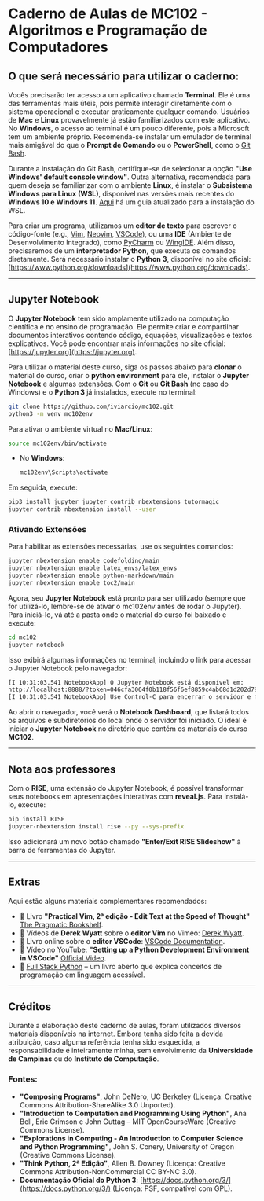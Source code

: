 # Caderno de Aulas de MC102 - Algoritmos e Programação de Computadores

## O que será necessário para utilizar o caderno:

Vocês precisarão ter acesso a um aplicativo chamado **Terminal**. Ele é uma das ferramentas mais úteis, pois permite interagir diretamente com o sistema operacional e executar praticamente qualquer comando. Usuários de **Mac** e **Linux** provavelmente já estão familiarizados com este aplicativo. No **Windows**, o acesso ao terminal é um pouco diferente, pois a Microsoft tem um ambiente próprio. Recomenda-se instalar um emulador de terminal mais amigável do que o **Prompt de Comando** ou o **PowerShell**, como o [Git Bash](https://git-scm.com/downloads). 

Durante a instalação do Git Bash, certifique-se de selecionar a opção **"Use Windows' default console window"**. Outra alternativa, recomendada para quem deseja se familiarizar com o ambiente **Linux**, é instalar o **Subsistema Windows para Linux (WSL)**, disponível nas versões mais recentes do **Windows 10 e Windows 11**. [Aqui](https://docs.microsoft.com/pt-br/windows/wsl/install) há um guia atualizado para a instalação do WSL.

Para criar um programa, utilizamos um **editor de texto** para escrever o código-fonte (e.g., [Vim](http://www.vim.org/), [Neovim](https://neovim.io/), [VSCode](https://code.visualstudio.com/)), ou uma **IDE** (Ambiente de Desenvolvimento Integrado), como [PyCharm](https://www.jetbrains.com/pycharm/) ou [WingIDE](http://wingware.com/). Além disso, precisaremos de um **interpretador Python**, que executa os comandos diretamente. Será necessário instalar o **Python 3**, disponível no site oficial: [https://www.python.org/downloads](https://www.python.org/downloads).

---

## Jupyter Notebook

O **Jupyter Notebook** tem sido amplamente utilizado na computação científica e no ensino de programação. Ele permite criar e compartilhar documentos interativos contendo código, equações, visualizações e textos explicativos. Você pode encontrar mais informações no site oficial: [https://jupyter.org](https://jupyter.org).

Para utilizar o material deste curso, siga os passos abaixo para **clonar** o material do curso, criar o **python environment** para ele, instalar o **Jupyter Notebook** e algumas extensões. Com o **Git** ou **Git Bash** (no caso do Windows) e o **Python 3** já instalados, execute no terminal:

```sh
git clone https://github.com/iviarcio/mc102.git
python3 -m venv mc102env
```

Para ativar o ambiente virtual no **Mac/Linux**:

  ```sh
  source mc102env/bin/activate
  ```

- No **Windows**:

  ```sh
  mc102env\Scripts\activate
  ```

Em seguida, execute:

```sh
pip3 install jupyter jupyter_contrib_nbextensions tutormagic
jupyter contrib nbextension install --user
```

### Ativando Extensões

Para habilitar as extensões necessárias, use os seguintes comandos:

```sh
jupyter nbextension enable codefolding/main
jupyter nbextension enable latex_envs/latex_envs
jupyter nbextension enable python-markdown/main
jupyter nbextension enable toc2/main
```

Agora, seu **Jupyter Notebook** está pronto para ser utilizado (sempre que for utilizá-lo, lembre-se de ativar o mc102env antes de rodar o Jupyter). Para iniciá-lo, vá até a pasta onde o material do curso foi baixado e execute:

```sh
cd mc102
jupyter notebook
```

Isso exibirá algumas informações no terminal, incluindo o link para acessar o Jupyter Notebook pelo navegador:

```sh
[I 10:31:03.541 NotebookApp] O Jupyter Notebook está disponível em:
http://localhost:8888/?token=046cfa3064f0b118f56f6ef8859c4ab68d1d202d79445759
[I 10:31:03.541 NotebookApp] Use Control-C para encerrar o servidor e fechar todas as sessões.
```

Ao abrir o navegador, você verá o **Notebook Dashboard**, que listará todos os arquivos e subdiretórios do local onde o servidor foi iniciado. O ideal é iniciar o **Jupyter Notebook** no diretório que contém os materiais do curso **MC102**.

---

## Nota aos professores

Com o **RISE**, uma extensão do Jupyter Notebook, é possível transformar seus notebooks em apresentações interativas com **reveal.js**. Para instalá-lo, execute:

```sh
pip install RISE
jupyter-nbextension install rise --py --sys-prefix
```

Isso adicionará um novo botão chamado **"Enter/Exit RISE Slideshow"** à barra de ferramentas do Jupyter.

---

## Extras

Aqui estão alguns materiais complementares recomendados:

- 📖 Livro **"Practical Vim, 2ª edição - Edit Text at the Speed of Thought"** [The Pragmatic Bookshelf](https://pragprog.com/book/dnvim2/practical-vim-second-edition).
- 🎥 Vídeos de **Derek Wyatt** sobre o **editor Vim** no Vimeo: [Derek Wyatt](https://vimeo.com/user1690209).
- 📖 Livro online sobre o **editor VSCode**: [VSCode Documentation](https://code.visualstudio.com/docs).
- 🎥 Vídeo no YouTube: **"Setting up a Python Development Environment in VSCode"** [Official Video](https://www.youtube.com/watch?v=D2cwvpJSBX4).
- 📘 [Full Stack Python](http://www.fullstackpython.com) – um livro aberto que explica conceitos de programação em linguagem acessível.

---

## Créditos

Durante a elaboração deste caderno de aulas, foram utilizados diversos materiais disponíveis na internet. Embora tenha sido feita a devida atribuição, caso alguma referência tenha sido esquecida, a responsabilidade é inteiramente minha, sem envolvimento da **Universidade de Campinas** ou do **Instituto de Computação**.

### Fontes:

- **"Composing Programs"**, John DeNero, UC Berkeley (Licença: Creative Commons Attribution-ShareAlike 3.0 Unported).
- **"Introduction to Computation and Programming Using Python"**, Ana Bell, Eric Grimson e John Guttag – MIT OpenCourseWare (Creative Commons License).
- **"Explorations in Computing - An Introduction to Computer Science and Python Programming"**, John S. Conery, University of Oregon (Creative Commons License).
- **"Think Python, 2ª Edição"**, Allen B. Downey (Licença: Creative Commons Attribution-NonCommercial CC BY-NC 3.0).
- **Documentação Oficial do Python 3**: [https://docs.python.org/3/](https://docs.python.org/3/) (Licença: PSF, compatível com GPL).
